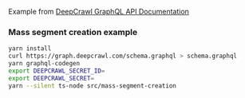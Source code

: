 Example from [DeepCrawl GraphQL API Documentation](https://graph-docs.deepcrawl.com/docs/graphql-clients/typescript)


### Mass segment creation example

```bash
yarn install
curl https://graph.deepcrawl.com/schema.graphql > schema.graphql
yarn graphql-codegen
export DEEPCRAWL_SECRET_ID=
export DEEPCRAWL_SECRET=
yarn --silent ts-node src/mass-segment-creation
```
